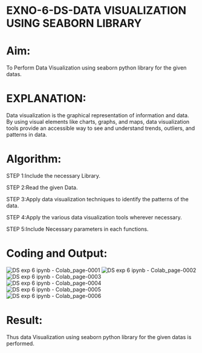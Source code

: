 # EXNO-6-DS-DATA VISUALIZATION USING SEABORN LIBRARY

# Aim:
  To Perform Data Visualization using seaborn python library for the given datas.

# EXPLANATION:
Data visualization is the graphical representation of information and data. By using visual elements like charts, graphs, and maps, data visualization tools provide an accessible way to see and understand trends, outliers, and patterns in data.

# Algorithm:
STEP 1:Include the necessary Library.

STEP 2:Read the given Data.

STEP 3:Apply data visualization techniques to identify the patterns of the data.

STEP 4:Apply the various data visualization tools wherever necessary.

STEP 5:Include Necessary parameters in each functions.

# Coding and Output:
![DS exp 6 ipynb - Colab_page-0001](https://github.com/user-attachments/assets/932dfbc5-556b-423f-bc9d-f89026b329e7)
![DS exp 6 ipynb - Colab_page-0002](https://github.com/user-attachments/assets/4a1225e3-e045-4b15-bbc1-ffdcef86a6a6)
![DS exp 6 ipynb - Colab_page-0003](https://github.com/user-attachments/assets/e0b759b2-74ea-4292-b3a0-9dc7a2af679e)
![DS exp 6 ipynb - Colab_page-0004](https://github.com/user-attachments/assets/6cb84113-e8ce-4928-9c53-64a4d8a6e493)
![DS exp 6 ipynb - Colab_page-0005](https://github.com/user-attachments/assets/6daf64f2-62ba-45c1-bbb7-24372cee6e89)
![DS exp 6 ipynb - Colab_page-0006](https://github.com/user-attachments/assets/fb5b9be4-d84e-4cc2-9650-37058b15c61e)

# Result:
 Thus data Visualization using seaborn python library for the given datas is performed.
